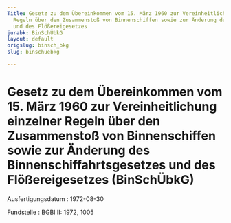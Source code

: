 ```yaml
---
Title: Gesetz zu dem Übereinkommen vom 15. März 1960 zur Vereinheitlichung einzelner
  Regeln über den Zusammenstoß von Binnenschiffen sowie zur Änderung des Binnenschiffahrtsgesetzes
  und des Flößereigesetzes
jurabk: BinSchÜbkG
layout: default
origslug: binsch_bkg
slug: binschuebkg

---
```


# Gesetz zu dem Übereinkommen vom 15. März 1960 zur Vereinheitlichung einzelner Regeln über den Zusammenstoß von Binnenschiffen sowie zur Änderung des Binnenschiffahrtsgesetzes und des Flößereigesetzes (BinSchÜbkG)

Ausfertigungsdatum
:   1972-08-30

Fundstelle
:   BGBl II: 1972, 1005

